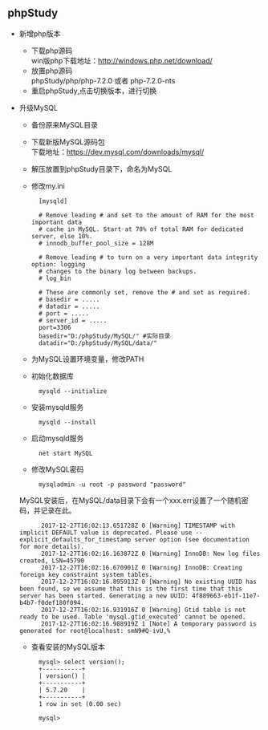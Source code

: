 ## phpStudy
- 新增php版本
	- 下载php源码  
	win版php下载地址：http://windows.php.net/download/
	- 放置php源码  
	phpStudy/php/php-7.2.0 或者 php-7.2.0-nts
	- 重启phpStudy,点击切换版本，进行切换
- 升级MySQL
	- 备份原来MySQL目录
	- 下载新版MySQL源码包  
	下载地址：https://dev.mysql.com/downloads/mysql/
	- 解压放置到phpStudy目录下，命名为MySQL
	- 修改my.ini
	
			[mysqld]

			# Remove leading # and set to the amount of RAM for the most important data
			# cache in MySQL. Start at 70% of total RAM for dedicated server, else 10%.
			# innodb_buffer_pool_size = 128M
			
			# Remove leading # to turn on a very important data integrity option: logging
			# changes to the binary log between backups.
			# log_bin
			
			# These are commonly set, remove the # and set as required.
			# basedir = .....
			# datadir = .....
			# port = .....
			# server_id = .....
			port=3306
			basedir="D:/phpStudy/MySQL/" #实际目录
			datadir="D:/phpStudy/MySQL/data/"
	- 为MySQL设置环境变量，修改PATH
	- 初始化数据库
	
			mysqld --initialize
	- 安装mysqld服务
	
			mysqld --install
	- 启动mysqld服务
	
			net start MySQL		
	- 修改MySQL密码
	
			mysqladmin -u root -p password "password"
	MySQL安装后，在MySQL/data目录下会有一个xxx.err设置了一个随机密码，并记录在此。

			2017-12-27T16:02:13.651728Z 0 [Warning] TIMESTAMP with implicit DEFAULT value is deprecated. Please use --explicit_defaults_for_timestamp server option (see documentation for more details).
			2017-12-27T16:02:16.163872Z 0 [Warning] InnoDB: New log files created, LSN=45790
			2017-12-27T16:02:16.670901Z 0 [Warning] InnoDB: Creating foreign key constraint system tables.
			2017-12-27T16:02:16.895913Z 0 [Warning] No existing UUID has been found, so we assume that this is the first time that this server has been started. Generating a new UUID: 4f889663-eb1f-11e7-b4b7-f0def180f094.
			2017-12-27T16:02:16.931916Z 0 [Warning] Gtid table is not ready to be used. Table 'mysql.gtid_executed' cannot be opened.
			2017-12-27T16:02:16.988919Z 1 [Note] A temporary password is generated for root@localhost: smN9#Q-ivU,%
	- 查看安装的MySQL版本
	

			mysql> select version();
			+-----------+
			| version() |
			+-----------+
			| 5.7.20    |
			+-----------+
			1 row in set (0.00 sec)
			
			mysql>